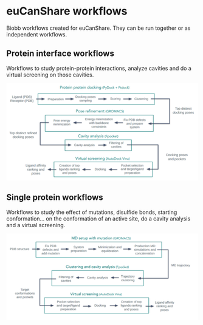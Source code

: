 # euCanShare workflows

Biobb workflows created for euCanShare. They can be run together or as independent workflows.

## Protein interface workflows

Workflows to study protein-protein interactions, analyze cavities and do a virtual screening on those cavities.

![alt text](img/protein_protein_scheme.png?raw=true)

## Single protein workflows

Workflows to study the effect of mutations, disulfide bonds, starting conformation... on the conformation of an active site, do a cavity analysis and a virtual screening.

![alt text](img/Single_protein_scheme.png?raw=true)